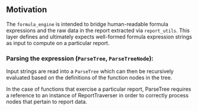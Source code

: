 ## Motivation

The `formula_engine` is intended to bridge human-readable formula expressions
and the raw data in the report extracted via `report_utils`. This layer defines
and ultimately expects well-formed formula expression strings as input to
compute on a particular report.

### Parsing the expression (`ParseTree`, `ParseTreeNode`):

Input strings are read into a `ParseTree` which can then be recursively
evaluated based on the definitions of the function nodes in the tree.

In the case of functions that exercise a particular report, ParseTree requires a
reference to an instance of ReportTraverser in order to correctly process nodes
that pertain to report data.
